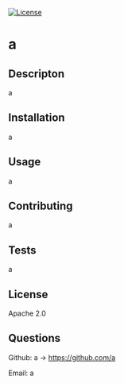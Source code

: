 
[![License](https://img.shields.io/badge/License-Apache_2.0-blue.svg)](https://opensource.org/licenses/Apache-2.0)

# a

## Descripton
a

## Installation
a

## Usage
a

## Contributing
a

## Tests
a

## License
Apache 2.0

## Questions
Github: a -> https://github.com/a

Email: a
